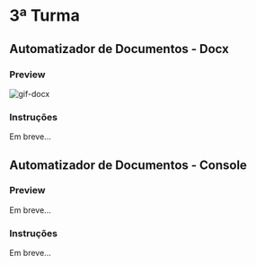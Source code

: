 # 3ª Turma

## Automatizador de Documentos - Docx

### Preview
![gif-docx](https://github.com/GermainPereira/programacao_aplicada_ao_direito/blob/master/3a-turma/2020-10-06-preview-projeto_final_para_docx.gif)

### Instruções
Em breve...


## Automatizador de Documentos - Console

### Preview
Em breve...

### Instruções
Em breve...
